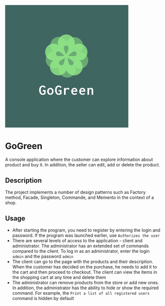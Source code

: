 <img src="https://github.com/dzendos/Console-Shop/blob/master/logo.jpg" alt="logo" width="400"/>  

# GoGreen
A console application where the customer can explore information about product and buy it. In addition, the seller can edit, add or delete the product.

## Description
The project implements a number of design patterns such as Factory method, Facade, Singleton, Commande, and Memento in the context of a shop.

## Usage
- After starting the program, you need to register by entering the login and password. If the program was launched earlier, use `Authorizes the user`
- There are several levels of access to the application - client and administrator. The administrator has an extended set of commands compared to the client. To log in as an administrator, enter the login `admin` and the password `admin`
- The client can go to the page with the products and their description. When the customer has decided on the purchase, he needs to add it to the cart and then proceed to checkout. The client can view the items in the shopping cart at any time and delete them
- The administrator can remove products from the store or add new ones. In addition, the administrator has the ability to hide or show the required command. For example, the `Print a list of all registered users` command is hidden by default


